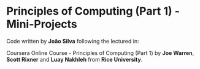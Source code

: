 # Principles of Computing (Part 1) - Mini-Projects

Code written by **João Silva** following the lectured in:

Coursera Online Course - Principles of Computing (Part 1)
by **Joe Warren**, **Scott Rixner** and **Luay Nakhleh**
from **Rice University**.
